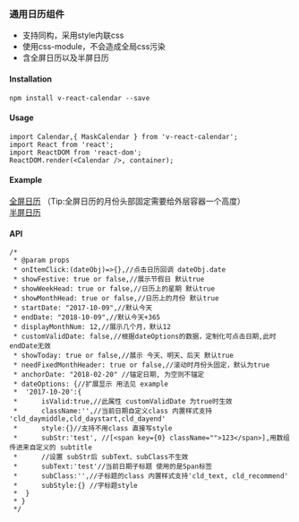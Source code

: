 ### 通用日历组件
- 支持同构，采用style内联css
- 使用css-module，不会造成全局css污染
- 含全屏日历以及半屏日历


#### Installation
```
npm install v-react-calendar --save
```
#### Usage
```
import Calendar,{ MaskCalendar } from 'v-react-calendar';
import React from 'react';
import ReactDOM from 'react-dom';
ReactDOM.render(<Calendar />, container);
```

#### Example
[全屏日历](./test/TestCalendar.js)  （Tip:全屏日历的月份头部固定需要给外层容器一个高度）   
[半屏日历](./test/TestMaskCalendar.js)

#### API
```
/*
 * @param props
 * onItemClick:(dateObj)=>{},//点击日历回调 dateObj.date
 * showFestive: true or false,//展示节假日 默认true
 * showWeekHead: true or false,//日历上的星期 默认true
 * showMonthHead: true or false,//日历上的月份 默认true
 * startDate: "2017-10-09",//默认今天
 * endDate: "2018-10-09",//默认今天+365
 * displayMonthNum: 12,//展示几个月，默认12
 * customValidDate: false,//根据dateOptions的数据，定制化可点击日期,此时 endDate无效
 * showToday: true or false,//展示 今天、明天、后天 默认true
 * needFixedMonthHeader: true or false,//滚动时月份头固定，默认为true
 * anchorDate: "2018-02-20" //锚定日期, 为空则不锚定
 * dateOptions: {//扩展显示 用法见 example
 *  '2017-10-20':{
 *      isValid:true,//此属性 customValidDate 为true时生效
 *      className:'',//当前日期自定义class 内置样式支持 'cld_daymiddle,cld_daystart,cld_dayend'
 *      style:{}//支持不用class 直接写style
 *      subStr:'test', //[<span key={0} className="">123</span>],用数组传进来自定义的 subtitle
 *      //设置 subStr后 subText、subClass不生效
 *      subText:'test'//当前日期子标题 使用的是Span标签
 *      subClass:'',//子标题的class 内置样式支持'cld_text, cld_recommend'
 *      subStyle:{} //字标题style
 *  }
 * }
 */
```
